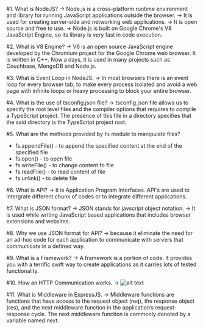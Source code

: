 #1. What is NodeJS?
-> Node.js is a cross-platform runtime environment and library for running JavaScript applications outside the browser.
-> It is used for creating server-side and networking web applications.
-> It is open source and free to use.
-> Node.js is built on Google Chrome's V8 JavaScript Engine, so its library is very fast in code execution.

#2. What is V8 Engine?
-> V8 is an open source JavaScript engine developed by the Chromium project for the Google Chrome web browser. It is written in C++. Now a days, it is used in many projects such as Couchbase, MongoDB and Node.js.

#3. What is Event Loop in NodeJS.
-> In most browsers there is an event loop for every browser tab, to make every process isolated and avoid a web page with infinite loops or heavy processing to block your entire browser.

#4. What is the use of tsconfig.json file?
-> tsconfig.json file allows us to specify the root level files and the compiler options that requires to compile a TypeScript project. The presence of this file in a directory specifies that the said directory is the TypeScript project root.

#5. What are the methods provided by `fs` module to manipulate files?
- fs.appendFile() - to append the specified content at the end of the specified file
- fs.open() - to open file
- fs.writeFile() - to change content fo file
- fs.readFile() - to read content of file
- fs.unlink() - to delete file

#6. What is API?
-> it is Application Program Interfaces. API's are used to intergrate different chunk of codes or to integrate different applications.

#7. What is JSON format?
-> JSON stands for javscript object notation.
-> It is used while writing JavaScript based applications that includes browser extensions and websites.

#8. Why we use JSON format for API?
-> because it eliminate the need for an ad-hoc code for each application to communicate with servers that communicate in a defined way.

#9. What is a Framework?
-> A framework is a portion of code. It provides you with a terrific swift way to create applications as it carries lots of tested functionality.

#10. How an HTTP Communication works.
-> ![alt text](https://i.stack.imgur.com/4yFOn.png)

#11. What is Middleware in ExpressJS.
-> Middleware functions are functions that have access to the request object (req), the response object (res), and the next middleware function in the application’s request-response cycle. The next middleware function is commonly denoted by a variable named next.

